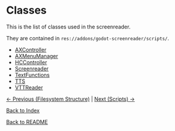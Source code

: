 # Classes

This is the list of classes used in the screenreader.

They are contained in ``res://addons/godot-screenreader/scripts/``.

- [AXController](classes/axcontroller.md)
- [AXMenuManager](classes/axmenumanager.md)
- [HCController](classes/hccontroller.md)
- [Screenreader](classes/screenreader.md)
- [TextFunctions](classes/textfunctions.md)
- [TTS](classes/tts.md)
- [VTTReader](classes/vttreader.md)

[<- Previous (Filesystem Structure)](filesystem_structure.md)
 | [Next (Scripts) ->](scripts_info.md)

[Back to Index](index.md)

[Back to README](../../README.md)
